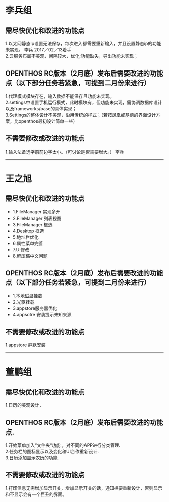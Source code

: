 # 李兵组

## 需尽快优化和改进的功能点  
  1.以太网静态Ip设置无法保存，每次进入都需要重新输入，并且设置静态ip的功能未实现。  李兵   2017／02／13着手  
  2.云服务布局不美观，间隔较大，优化;功能缺失，导出功能未实现；  
  
  
## OPENTHOS RC版本（2月底）发布后需要改进的功能点（以下部分任务若紧急，可提到二月份来进行）  
  1.代理模式模块存在，输入数据不能保存且功能未实现。  
  2.settings中设置手机运行模式，此时模块有，但功能未实现，需协调数据库设计以及frameworks/base的具体实现；  
  3.Settings的整体设计不美观，沿用传统的样式；（若按凤凰或基德的界面设计方案，比openthos最初设计简单一些）  
  
  
## 不需要修改或改进的功能点  
  1.输入法备选字前前边字太小。（可讨论是否需要增大。） 李兵  
  
------------------------------------------------------------------------------
# 王之旭
## 需尽快优化和改进的功能点  
  - 1.FileManager 实现多开
  - 2.FileManager 列表视图
  - 3.FileManager 框选
  - 4.Desktop 框选
  - 5.地址栏优化
  - 6.属性菜单完善
  - 7.UI修改
  - 8.解压缩中文问题
  
  
## OPENTHOS RC版本（2月底）发布后需要改进的功能点（以下部分任务若紧急，可提到二月份来进行）  
  - 1.本地磁盘挂载
  - 2.光驱挂载
  - 3.appstore服务器优化
  - 4.appsotre 安装提示未知来源
  
  
## 不需要修改或改进的功能点  
  1.appstore 静默安装

------------------------------------------------------------------------------

# 董鹏组
## 需尽快优化和改进的功能点  
  1.日历的美观设计，  
 
## OPENTHOS RC版本（2月底）发布后需要改进的功能点. 
  1.开始菜单加入“文件夹“功能 ，对不同的APP进行分类管理.  
  2.任务栏的图标显示以及变化和UI合作重新设计.  
  3.日历添加显示农历的功能.
  
## 不需要修改或改进的功能点  
  1.打印信息无需增加显示开关，增加显示开关的话，通知栏要重新设计，否则显示和不显示会有一个巨丑的界面。


  
